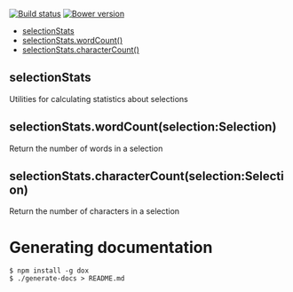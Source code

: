 [![Build status](https://img.shields.io/travis/jbrudvik/selection-stats.svg)](https://travis-ci.org/jbrudvik/selection-stats)
[![Bower version](http://img.shields.io/bower/v/selection-stats.svg)](https://github.com/jbrudvik/selection-stats)

  - [selectionStats](#selectionstats)
  - [selectionStats.wordCount()](#selectionstatswordcountselectionselection)
  - [selectionStats.characterCount()](#selectionstatscharactercountselectionselection)

## selectionStats

  Utilities for calculating statistics about selections

## selectionStats.wordCount(selection:Selection)

  Return the number of words in a selection

## selectionStats.characterCount(selection:Selection)

  Return the number of characters in a selection

# Generating documentation

    $ npm install -g dox
    $ ./generate-docs > README.md
